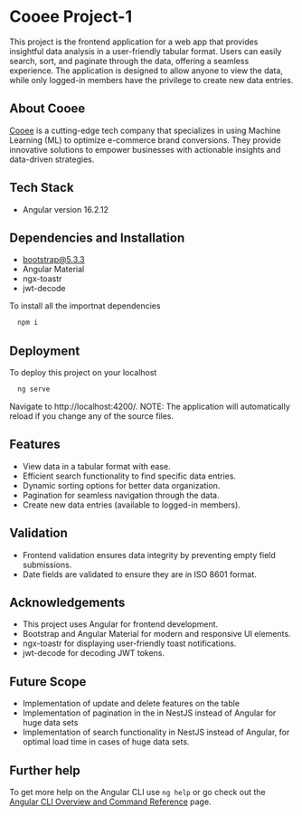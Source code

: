 
# Cooee Project-1

This project is the frontend application for a web app that provides insightful data analysis in a user-friendly tabular format. Users can easily search, sort, and paginate through the data, offering a seamless experience. The application is designed to allow anyone to view the data, while only logged-in members have the privilege to create new data entries.


## About Cooee
[Cooee](https://www.letscooee.com/) is a cutting-edge tech company that specializes in using Machine Learning (ML) to optimize e-commerce brand conversions. They provide innovative solutions to empower businesses with actionable insights and data-driven strategies.

## Tech Stack
- Angular version 16.2.12


## Dependencies and Installation
- bootstrap@5.3.3
- Angular Material
- ngx-toastr
- jwt-decode

To install all the importnat dependencies
```bash
  npm i
```

## Deployment



To deploy this project on your localhost
```bash
  ng serve
```

Navigate to http://localhost:4200/. 
NOTE: The application will automatically reload if you change any of the source files.
## Features

- View data in a tabular format with ease.
- Efficient search functionality to find specific data entries.
- Dynamic sorting options for better data organization.
- Pagination for seamless navigation through the data.
- Create new data entries (available to logged-in members).


## Validation
- Frontend validation ensures data integrity by preventing empty field submissions.
- Date fields are validated to ensure they are in ISO 8601 format.

## Acknowledgements
- This project uses Angular for frontend development.
- Bootstrap and Angular Material for modern and responsive UI elements.
- ngx-toastr for displaying user-friendly toast notifications.
- jwt-decode for decoding JWT tokens.

## Future Scope
- Implementation of update and delete features on the table
- Implementation of pagination in the in NestJS instead of Angular for huge data sets
- Implementation of search functionality in NestJS instead of Angular, for optimal load time in cases of huge data sets.

## Further help

To get more help on the Angular CLI use `ng help` or go check out the [Angular CLI Overview and Command Reference](https://angular.io/cli) page.
    